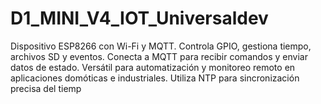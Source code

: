 # D1_MINI_V4_IOT_Universaldev
Dispositivo ESP8266 con Wi-Fi y MQTT. Controla GPIO, gestiona tiempo, archivos SD y eventos. Conecta a MQTT para recibir comandos y enviar datos de estado. Versátil para automatización y monitoreo remoto en aplicaciones domóticas e industriales. Utiliza NTP para sincronización precisa del tiemp
